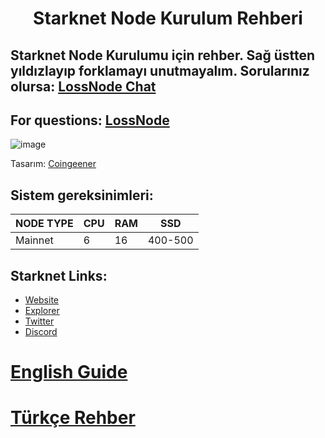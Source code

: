 <h1 align="center">Starknet Node Kurulum Rehberi

## Starknet Node Kurulumu için rehber. Sağ üstten yıldızlayıp forklamayı unutmayalım. Sorularınız olursa: [LossNode Chat](https://t.me/LossNode)

## For questions: [LossNode](https://t.me/LossNodeChat)
 

![image](https://user-images.githubusercontent.com/101462877/204107577-01b6b653-037f-43fc-877c-d8b8c2a33322.png)

Tasarım: [Coingeener](https://twitter.com/coingeener)
## Sistem gereksinimleri:
NODE TYPE | CPU     | RAM      | SSD     |
| ------------- | ------------- | ------------- | -------- |
| Mainnet | 6          | 16         | 400-500  |

## Starknet Links:
- [Website](https://starknet.io/)
- [Explorer](https://voyager.online/)
- [Twitter](https://twitter.com/starkwareltd)
- [Discord](https://discord.gg/qypnmzkhbc)

# [English Guide](https://github.com/thisislexar/Starknet-Node/blob/main/StarknetEN.md)

# [Türkçe Rehber](https://github.com/thisislexar/Starknet-Node/blob/main/StarknetTR.md)
